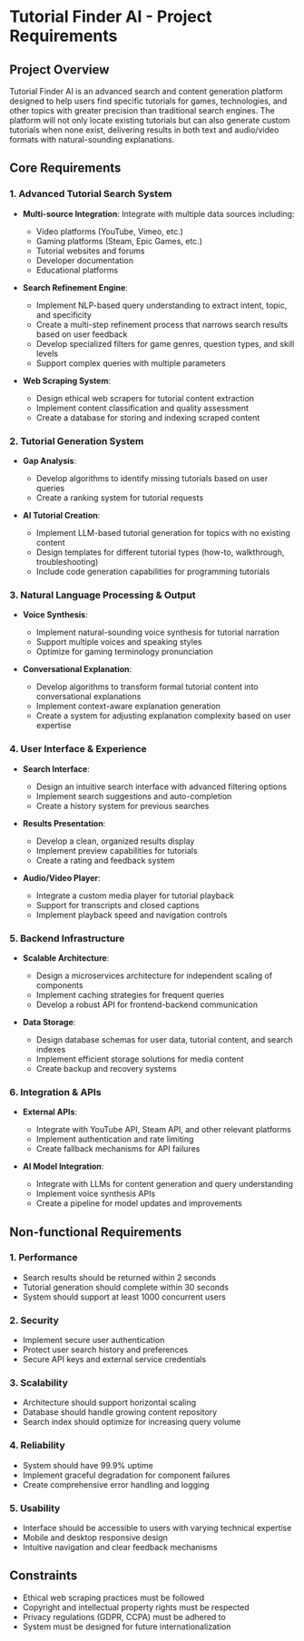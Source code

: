 # Tutorial Finder AI - Project Requirements

## Project Overview

Tutorial Finder AI is an advanced search and content generation platform designed to help users find specific tutorials for games, technologies, and other topics with greater precision than traditional search engines. The platform will not only locate existing tutorials but can also generate custom tutorials when none exist, delivering results in both text and audio/video formats with natural-sounding explanations.

## Core Requirements

### 1. Advanced Tutorial Search System

- **Multi-source Integration**: Integrate with multiple data sources including:
  - Video platforms (YouTube, Vimeo, etc.)
  - Gaming platforms (Steam, Epic Games, etc.)
  - Tutorial websites and forums
  - Developer documentation
  - Educational platforms

- **Search Refinement Engine**:
  - Implement NLP-based query understanding to extract intent, topic, and specificity
  - Create a multi-step refinement process that narrows search results based on user feedback
  - Develop specialized filters for game genres, question types, and skill levels
  - Support complex queries with multiple parameters

- **Web Scraping System**:
  - Design ethical web scrapers for tutorial content extraction
  - Implement content classification and quality assessment
  - Create a database for storing and indexing scraped content

### 2. Tutorial Generation System

- **Gap Analysis**:
  - Develop algorithms to identify missing tutorials based on user queries
  - Create a ranking system for tutorial requests

- **AI Tutorial Creation**:
  - Implement LLM-based tutorial generation for topics with no existing content
  - Design templates for different tutorial types (how-to, walkthrough, troubleshooting)
  - Include code generation capabilities for programming tutorials

### 3. Natural Language Processing & Output

- **Voice Synthesis**:
  - Implement natural-sounding voice synthesis for tutorial narration
  - Support multiple voices and speaking styles
  - Optimize for gaming terminology pronunciation

- **Conversational Explanation**:
  - Develop algorithms to transform formal tutorial content into conversational explanations
  - Implement context-aware explanation generation
  - Create a system for adjusting explanation complexity based on user expertise

### 4. User Interface & Experience

- **Search Interface**:
  - Design an intuitive search interface with advanced filtering options
  - Implement search suggestions and auto-completion
  - Create a history system for previous searches

- **Results Presentation**:
  - Develop a clean, organized results display
  - Implement preview capabilities for tutorials
  - Create a rating and feedback system

- **Audio/Video Player**:
  - Integrate a custom media player for tutorial playback
  - Support for transcripts and closed captions
  - Implement playback speed and navigation controls

### 5. Backend Infrastructure

- **Scalable Architecture**:
  - Design a microservices architecture for independent scaling of components
  - Implement caching strategies for frequent queries
  - Develop a robust API for frontend-backend communication

- **Data Storage**:
  - Design database schemas for user data, tutorial content, and search indexes
  - Implement efficient storage solutions for media content
  - Create backup and recovery systems

### 6. Integration & APIs

- **External APIs**:
  - Integrate with YouTube API, Steam API, and other relevant platforms
  - Implement authentication and rate limiting
  - Create fallback mechanisms for API failures

- **AI Model Integration**:
  - Integrate with LLMs for content generation and query understanding
  - Implement voice synthesis APIs
  - Create a pipeline for model updates and improvements

## Non-functional Requirements

### 1. Performance

- Search results should be returned within 2 seconds
- Tutorial generation should complete within 30 seconds
- System should support at least 1000 concurrent users

### 2. Security

- Implement secure user authentication
- Protect user search history and preferences
- Secure API keys and external service credentials

### 3. Scalability

- Architecture should support horizontal scaling
- Database should handle growing content repository
- Search index should optimize for increasing query volume

### 4. Reliability

- System should have 99.9% uptime
- Implement graceful degradation for component failures
- Create comprehensive error handling and logging

### 5. Usability

- Interface should be accessible to users with varying technical expertise
- Mobile and desktop responsive design
- Intuitive navigation and clear feedback mechanisms

## Constraints

- Ethical web scraping practices must be followed
- Copyright and intellectual property rights must be respected
- Privacy regulations (GDPR, CCPA) must be adhered to
- System must be designed for future internationalization